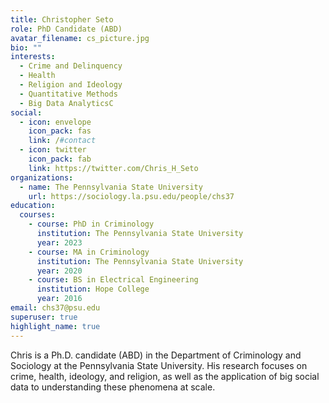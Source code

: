 ```yaml
---
title: Christopher Seto
role: PhD Candidate (ABD)
avatar_filename: cs_picture.jpg
bio: ""
interests:
  - Crime and Delinquency
  - Health
  - Religion and Ideology
  - Quantitative Methods
  - Big Data AnalyticsC
social:
  - icon: envelope
    icon_pack: fas
    link: /#contact
  - icon: twitter
    icon_pack: fab
    link: https://twitter.com/Chris_H_Seto
organizations:
  - name: The Pennsylvania State University
    url: https://sociology.la.psu.edu/people/chs37
education:
  courses:
    - course: PhD in Criminology
      institution: The Pennsylvania State University
      year: 2023
    - course: MA in Criminology
      institution: The Pennsylvania State University
      year: 2020
    - course: BS in Electrical Engineering
      institution: Hope College
      year: 2016
email: chs37@psu.edu
superuser: true
highlight_name: true
---
```

<!--StartFragment-->

Chris is a Ph.D. candidate (ABD) in the Department of Criminology and Sociology at the Pennsylvania State University. His research focuses on crime, health, ideology, and religion, as well as the application of big social data to understanding these phenomena at scale.

<!--EndFragment-->